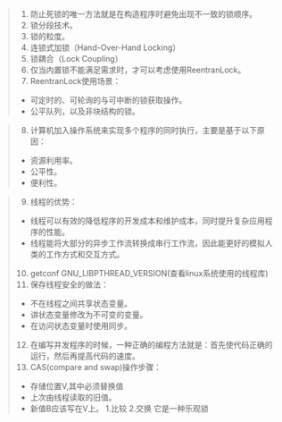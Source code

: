 > 1. 防止死锁的唯一方法就是在构造程序时避免出现不一致的锁顺序。<br>
> 2. 锁分段技术。<br>
> 3. 锁的粒度。<br>
> 4. 连锁式加锁（Hand-Over-Hand Locking）<br>
> 5. 锁耦合（Lock Coupling）<br>
> 6. 仅当内置锁不能满足需求时，才可以考虑使用ReentranLock。<br>
> 7. ReentranLock使用场景：
> - 可定时的、可轮询的与可中断的锁获取操作。
> - 公平队列，以及非块结构的锁。


> 8. 计算机加入操作系统来实现多个程序的同时执行，主要是基于以下原因：
> - 资源利用率。
> - 公平性。
> - 便利性。


> 9. 线程的优势：
> - 线程可以有效的降低程序的开发成本和维护成本，同时提升复杂应用程序的性能。
> - 线程能将大部分的异步工作流转换成串行工作流，因此能更好的模拟人类的工作方式和交互方式。
> 10. getconf GNU_LIBPTHREAD_VERSION(查看linux系统使用的线程库)
> 11. 保存线程安全的做法：
> - 不在线程之间共享状态变量。
> - 讲状态变量修改为不可变的变量。
> - 在访问状态变量时使用同步。
> 12. 在编写并发程序的时候，一种正确的编程方法就是：首先使代码正确的运行，然后再提高代码的速度。
> 13. CAS(compare and swap)操作步骤：
> - 存储位置V,其中必须替换值
> - 上次由线程读取的旧值。
> - 新值B应该写在V上。
> 1.比较 2.交换 它是一种乐观锁
